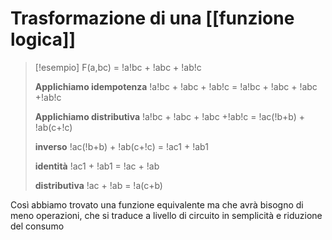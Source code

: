 # Trasformazione di una [[funzione logica]]


>[!esempio]
>F(a,bc) = !a!bc + !abc + !ab!c
>
>**Applichiamo idempotenza**
>!a!bc + !abc + !ab!c = !a!bc + !abc + !abc +!ab!c
>
>**Applichiamo distributiva**
>!a!bc + !abc + !abc +!ab!c = !ac(!b+b) + !ab(c+!c)
>
>**inverso**
>!ac(!b+b) + !ab(c+!c) = !ac1 + !ab1
>
>**identità**
>!ac1 + !ab1 = !ac + !ab
>
>**distributiva**
>!ac + !ab = !a(c+b)

Così abbiamo trovato una funzione equivalente ma che avrà bisogno di meno operazioni, che si traduce a livello di circuito in semplicità e riduzione del consumo
